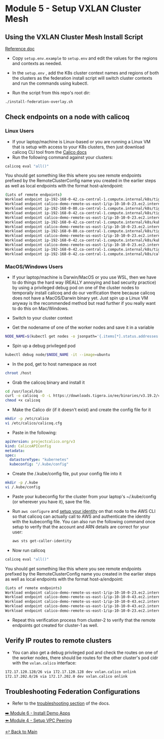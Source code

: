 # Module 5 - Setup VXLAN Cluster Mesh

## Using the VXLAN Cluster Mesh Install Script

[Reference doc](https://docs.tigera.io/calico-enterprise/next/multicluster/federation/kubeconfig)

- Copy ```setup.env.example``` to ```setup.env``` and edit the values for the regions and contexts as needed.

- In the ```setup.env``` , add the K8s cluster context names and regions of both the clusters as the federation install script will switch cluster contexts and run the commands using kubectl.

- Run the script from this repo's root dir:

```bash
./install-federation-overlay.sh
```

## Check endpoints on a node with calicoq

### Linux Users

- If your laptop/machine is Linux-based or you are running a Linux VM that is setup with access to your K8s clusters, then just download calicoq CLI tool from the [Calico docs](https://docs.tigera.io/calico-enterprise/3.15/operations/clis/calicoq/installing#install-calicoq-as-a-binary-on-a-single-host)
- Run the following command against your clusters:

```bash
calicoq eval "all()"
```

  You should get something like this where you see remote endpoints prefixed by the RemoteClusterConfig name you created in the earlier steps as well as local endpoints with the format host-a/endpoint:

  ```bash
  (Lots of remote endpoints)
  Workload endpoint ip-192-168-0-42.ca-central-1.compute.internal/k8s/tigera-policy-recommendation.tigera-policy-recommendation-575f55bcbd-n6x7k/eth0
  Workload endpoint calico-demo-remote-us-east-1/ip-10-10-0-23.ec2.internal/k8s/cartservice.cartservice-74b9768648-s8vwb/eth0
  Workload endpoint ip-192-168-0-80.ca-central-1.compute.internal/k8s/tigera-elasticsearch.tigera-linseed-75c5ffdf49-x6snw/eth0
  Workload endpoint ip-192-168-0-42.ca-central-1.compute.internal/k8s/tigera-prometheus.calico-prometheus-operator-75c5f765-9j4m4/eth0
  Workload endpoint calico-demo-remote-us-east-1/ip-10-10-0-23.ec2.internal/k8s/tigera-compliance.compliance-snapshotter-6cd6c76486-bmtkm/eth0
  Workload endpoint ip-192-168-0-42.ca-central-1.compute.internal/k8s/kube-system.ebs-csi-controller-f9566dbd6-6wpbw/eth0
  Workload endpoint calico-demo-remote-us-east-1/ip-10-10-0-23.ec2.internal/k8s/dev.dev-nginx-789ddfc8db-6dkms/eth0
  Workload endpoint ip-192-168-0-80.ca-central-1.compute.internal/k8s/tigera-compliance.compliance-benchmarker-zjknl/eth0
  Workload endpoint calico-demo-remote-us-east-1/ip-10-10-0-23.ec2.internal/k8s/calico-system.calico-kube-controllers-77ffffd989-klpzv/eth0
  Workload endpoint ip-192-168-0-42.ca-central-1.compute.internal/k8s/kube-system.ebs-csi-controller-f9566dbd6-v5cmk/eth0
  Workload endpoint calico-demo-remote-us-east-1/ip-10-10-0-23.ec2.internal/k8s/tigera-prometheus.prometheus-calico-node-prometheus-0/eth0
  Workload endpoint ip-192-168-0-42.ca-central-1.compute.internal/k8s/tigera-kibana.tigera-secure-kb-56d99cbdff-lnh92/eth0
  Workload endpoint ip-192-168-0-42.ca-central-1.compute.internal/k8s/calico-system.csi-node-driver-d6pgr/eth0
  ```

### MacOS/Windows Users

- If your laptop/machine is Darwin/MacOS or you use WSL, then we have to do things the hard way (REALLY annoying and bad security practice) by using a privileged debug pod on one of the cluster nodes to temporaily install calicoq and do our verification there because calicoq does not have a MacOS/Darwin binary yet. Just spin up a Linux VM anyway is the recommended method but read further if you really want to do this on Mac/Windows.

- Switch to your cluster context
- Get the nodename of one of the worker nodes and save it in a variable

```bash
NODE_NAME=$(kubectl get nodes -o jsonpath='{.items[*].status.addresses[?(@.type=="Hostname")].address}'| awk '{print $1;}')
```

- Spin up a debug privileged pod

```bash
kubectl debug node/$NODE_NAME -it --image=ubuntu
```

- In the pod, get to host namespace as root

```bash
chroot /host
```

- Grab the calicoq binary and install it

```bash
cd /usr/local/bin
curl -o calicoq -O -L https://downloads.tigera.io/ee/binaries/v3.19.2/calicoq
chmod +x calicoq
```

- Make the Calico dir (if it doesn't exist) and create the config file for it

```bash
mkdir -p /etc/calico
vi /etc/calico/calicoq.cfg
```

- Paste in the following:

```yaml
apiVersion: projectcalico.org/v3
kind: CalicoAPIConfig
metadata:
spec:
  datastoreType: "kubernetes"
  kubeconfig: "/.kube/config"
```

- Create the /.kube/config file, put your config file into it

```bash
mkdir -p /.kube
vi /.kube/config
```

- Paste your kubeconfig for the cluster from your laptop's ~/.kube/config (or wherever you have it), save the file.

- Run ```aws configure``` and [setup your identity](https://docs.aws.amazon.com/cli/latest/userguide/cli-configure-files.html#cli-configure-files-methods) on that node to the AWS CLI so that calicoq can actually call to AWS and authenticate the identity with the kubeconfig file. You can also run the following command once setup to verify that the account and ARN details are correct for your user:

  ```bash
  aws sts get-caller-identity
  ```

- Now run calicoq

```bash
calicoq eval "all()"
```

  You should get something like this where you see remote endpoints prefixed by the RemoteClusterConfig name you created in the earlier steps as well as local endpoints with the format host-a/endpoint:

  ```bash
  (Lots of remote endpoints)
  Workload endpoint calico-demo-remote-us-east-1/ip-10-10-0-23.ec2.internal/k8s/dev.netshoot/eth0
  Workload endpoint calico-demo-remote-us-east-1/ip-10-10-0-43.ec2.internal/k8s/default.centos/eth0
  Workload endpoint calico-demo-remote-us-east-1/ip-10-10-0-43.ec2.internal/k8s/dev.centos/eth0
  Workload endpoint calico-demo-remote-us-east-1/ip-10-10-0-43.ec2.internal/k8s/dev.dev-nginx-789ddfc8db-t85fk/eth0
  Workload endpoint calico-demo-remote-us-east-1/ip-10-10-0-23.ec2.internal/k8s/dev.dev-nginx-789ddfc8db-6dkms/eth0
  ```

- Repeat this verification process from cluster-2 to verify that the remote endpoints got created for cluster-1 as well.

## Verify IP routes to remote clusters

- You can also get a debug privileged pod and check the routes on one of the worker nodes, there should be routes for the other cluster's pod cidr with the ```vxlan.calico``` interface:

```bash
172.17.120.128/26 via 172.17.120.128 dev vxlan.calico onlink
172.17.202.0/26 via 172.17.202.0 dev vxlan.calico onlink
```

## Troubleshooting Federation Configurations

- Refer to the [troubleshooting section](https://docs.tigera.io/calico-cloud/multicluster/kubeconfig#troubleshoot) of the docs.

[:arrow_right: Module 6 - Install Demo Apps](module-6-install-demo-apps.md)  
[:arrow_left: Module 4 - Setup VPC Peering](module-4-setup-vpcpeering.md)  

[:leftwards_arrow_with_hook: Back to Main](../README.md)
